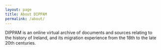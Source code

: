 ```yaml
---
layout: page
title: About DIPPAM
permalink: /about/
---
```


DIPPAM is an online virtual archive of documents and sources relating to the history of Ireland, and its migration experience from the 18th to the late 20th centuries.

